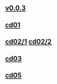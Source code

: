 ## [v0.0.3](https://github.com/shanuan/blcd5/edit/master/README.md)
## [cd01](cd01) 
## [cd02/1](cd02/1) [cd02/2](cd02/2)
## [cd03](cd03) 
## [cd05](cd05)

